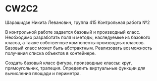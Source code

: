 # CW2C2
Шарашидзе Никита Леванович, группа 415
Контрольная работа №2

В контрольной работе задается базовый и производный класс. Необходимо
разработать поля и методы, наследуемые из базового класса, а также собственные
компоненты производных классов. Базовый класс может быть абстрактным.
Реализовать возможность получения списка объектов в контейнере.

Создать базовый класс фигура, производные классы: круг, прямоугольник,
трапеция. Определить виртуальные функции для вычисления площади и
периметра.
